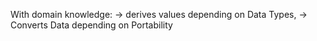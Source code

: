 With domain knowledge: 
	-> derives values depending on Data Types, 
	-> Converts Data depending on Portability
	